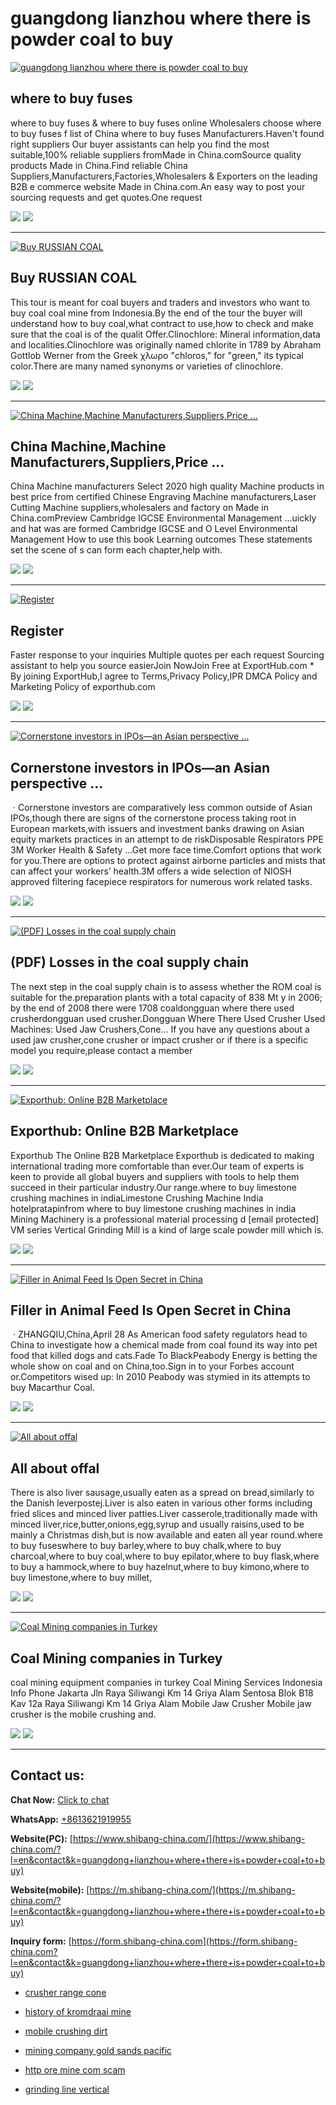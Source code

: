# guangdong lianzhou where there is powder coal to buy

<a href="https://swt.shibang-china.com/?l=en&img&k=guangdong+lianzhou+where+there+is+powder+coal+to+buy" target="_blank">![guangdong lianzhou where there is powder coal to buy](http://static.shibang-china.com/all-800x300/375.jpg)</a>

## where to buy fuses
where to buy fuses &amp; where to buy fuses online Wholesalers choose where to buy fuses f list of China where to buy fuses Manufacturers.Haven't found right suppliers Our buyer assistants can help you find the most suitable,100% reliable suppliers fromMade in China.comSource quality products Made in China.Find reliable China Suppliers,Manufacturers,Factories,Wholesalers &amp; Exporters on the leading B2B e commerce website Made in China.com.An easy way to post your sourcing requests and get quotes.One request


<a href="https://whatsapp.shibangsoft.com/WhatsApp.php" target="_blank" title="WhatsApp">![](http://static.shibang-china.com/icon/whatsapp.png)</a> <a href="https://swt.shibang-china.com/?l=en&icon&k=guangdong+lianzhou+where+there+is+powder+coal+to+buy" target="_blank">![](http://static.shibang-china.com/icon/chat-en.png)</a>

---

<a href="https://swt.shibang-china.com/?l=en&img&k=guangdong+lianzhou+where+there+is+powder+coal+to+buy" target="_blank">![Buy RUSSIAN COAL](http://static.shibang-china.com/all-800x300/770.jpg)</a>

## Buy RUSSIAN COAL
This tour is meant for coal buyers and traders and investors who want to buy coal coal mine from Indonesia.By the end of the tour the buyer will understand how to buy coal,what contract to use,how to check and make sure that the coal is of the qualit Offer.Clinochlore: Mineral information,data and localities.Clinochlore was originally named chlorite in 1789 by Abraham Gottlob Werner from the Greek χλωρο &quot;chloros,&quot; for &quot;green,&quot; its typical color.There are many named synonyms or varieties of clinochlore.


<a href="https://whatsapp.shibangsoft.com/WhatsApp.php" target="_blank" title="WhatsApp">![](http://static.shibang-china.com/icon/whatsapp.png)</a> <a href="https://swt.shibang-china.com/?l=en&icon&k=guangdong+lianzhou+where+there+is+powder+coal+to+buy" target="_blank">![](http://static.shibang-china.com/icon/chat-en.png)</a>

---

<a href="https://swt.shibang-china.com/?l=en&img&k=guangdong+lianzhou+where+there+is+powder+coal+to+buy" target="_blank">![China Machine,Machine Manufacturers,Suppliers,Price …](http://static.shibang-china.com/all-800x300/17.jpg)</a>

## China Machine,Machine Manufacturers,Suppliers,Price …
China Machine manufacturers Select 2020 high quality Machine products in best price from certified Chinese Engraving Machine manufacturers,Laser Cutting Machine suppliers,wholesalers and factory on Made in China.comPreview Cambridge IGCSE Environmental Management …uickly and hat was are formed Cambridge IGCSE and O Level Environmental Management How to use this book Learning outcomes These statements set the scene of s can form each chapter,help with.


<a href="https://whatsapp.shibangsoft.com/WhatsApp.php" target="_blank" title="WhatsApp">![](http://static.shibang-china.com/icon/whatsapp.png)</a> <a href="https://swt.shibang-china.com/?l=en&icon&k=guangdong+lianzhou+where+there+is+powder+coal+to+buy" target="_blank">![](http://static.shibang-china.com/icon/chat-en.png)</a>

---

<a href="https://swt.shibang-china.com/?l=en&img&k=guangdong+lianzhou+where+there+is+powder+coal+to+buy" target="_blank">![Register](http://static.shibang-china.com/all-800x300/22.jpg)</a>

## Register
Faster response to your inquiries Multiple quotes per each request Sourcing assistant to help you source easierJoin NowJoin Free at ExportHub.com * By joining ExportHub,I agree to Terms,Privacy Policy,IPR DMCA Policy and Marketing Policy of exporthub.com


<a href="https://whatsapp.shibangsoft.com/WhatsApp.php" target="_blank" title="WhatsApp">![](http://static.shibang-china.com/icon/whatsapp.png)</a> <a href="https://swt.shibang-china.com/?l=en&icon&k=guangdong+lianzhou+where+there+is+powder+coal+to+buy" target="_blank">![](http://static.shibang-china.com/icon/chat-en.png)</a>

---

<a href="https://swt.shibang-china.com/?l=en&img&k=guangdong+lianzhou+where+there+is+powder+coal+to+buy" target="_blank">![Cornerstone investors in IPOs—an Asian perspective …](http://static.shibang-china.com/all-800x300/1439.jpg)</a>

## Cornerstone investors in IPOs—an Asian perspective …
&nbsp;&#0183;&#32;Cornerstone investors are comparatively less common outside of Asian IPOs,though there are signs of the cornerstone process taking root in European markets,with issuers and investment banks drawing on Asian equity markets practices in an attempt to de riskDisposable Respirators PPE 3M Worker Health &amp; Safety …Get more face time.Comfort options that work for you.There are options to protect against airborne particles and mists that can affect your workers’ health.3M offers a wide selection of NIOSH approved filtering facepiece respirators for numerous work related tasks.


<a href="https://whatsapp.shibangsoft.com/WhatsApp.php" target="_blank" title="WhatsApp">![](http://static.shibang-china.com/icon/whatsapp.png)</a> <a href="https://swt.shibang-china.com/?l=en&icon&k=guangdong+lianzhou+where+there+is+powder+coal+to+buy" target="_blank">![](http://static.shibang-china.com/icon/chat-en.png)</a>

---

<a href="https://swt.shibang-china.com/?l=en&img&k=guangdong+lianzhou+where+there+is+powder+coal+to+buy" target="_blank">![(PDF) Losses in the coal supply chain](http://static.shibang-china.com/all-800x300/437.jpg)</a>

## (PDF) Losses in the coal supply chain
The next step in the coal supply chain is to assess whether the ROM coal is suitable for the.preparation plants with a total capacity of 838 Mt y in 2006; by the end of 2008 there were 1708 coaldongguan where there used crusherdongguan used crusher.Dongguan Where There Used Crusher Used Machines: Used Jaw Crushers,Cone… If you have any questions about a used jaw crusher,cone crusher or impact crusher or if there is a specific model you require,please contact a member


<a href="https://whatsapp.shibangsoft.com/WhatsApp.php" target="_blank" title="WhatsApp">![](http://static.shibang-china.com/icon/whatsapp.png)</a> <a href="https://swt.shibang-china.com/?l=en&icon&k=guangdong+lianzhou+where+there+is+powder+coal+to+buy" target="_blank">![](http://static.shibang-china.com/icon/chat-en.png)</a>

---

<a href="https://swt.shibang-china.com/?l=en&img&k=guangdong+lianzhou+where+there+is+powder+coal+to+buy" target="_blank">![Exporthub: Online B2B Marketplace](http://static.shibang-china.com/all-800x300/1072.jpg)</a>

## Exporthub: Online B2B Marketplace
Exporthub The Online B2B Marketplace Exporthub is dedicated to making international trading more comfortable than ever.Our team of experts is keen to provide all global buyers and suppliers with tools to help them succeed in their particular industry.Our range.where to buy limestone crushing machines in indiaLimestone Crushing Machine India hotelpratapinfrom where to buy limestone crushing machines in india Mining Machinery is a professional material processing d [email protected] VM series Vertical Grinding Mill is a kind of large scale powder mill which is.


<a href="https://whatsapp.shibangsoft.com/WhatsApp.php" target="_blank" title="WhatsApp">![](http://static.shibang-china.com/icon/whatsapp.png)</a> <a href="https://swt.shibang-china.com/?l=en&icon&k=guangdong+lianzhou+where+there+is+powder+coal+to+buy" target="_blank">![](http://static.shibang-china.com/icon/chat-en.png)</a>

---

<a href="https://swt.shibang-china.com/?l=en&img&k=guangdong+lianzhou+where+there+is+powder+coal+to+buy" target="_blank">![Filler in Animal Feed Is Open Secret in China](http://static.shibang-china.com/all-800x300/1458.jpg)</a>

## Filler in Animal Feed Is Open Secret in China
&nbsp;&#0183;&#32;ZHANGQIU,China,April 28 As American food safety regulators head to China to investigate how a chemical made from coal found its way into pet food that killed dogs and cats.Fade To BlackPeabody Energy is betting the whole show on coal and on China,too.Sign in to your Forbes account or.Competitors wised up: In 2010 Peabody was stymied in its attempts to buy Macarthur Coal.


<a href="https://whatsapp.shibangsoft.com/WhatsApp.php" target="_blank" title="WhatsApp">![](http://static.shibang-china.com/icon/whatsapp.png)</a> <a href="https://swt.shibang-china.com/?l=en&icon&k=guangdong+lianzhou+where+there+is+powder+coal+to+buy" target="_blank">![](http://static.shibang-china.com/icon/chat-en.png)</a>

---

<a href="https://swt.shibang-china.com/?l=en&img&k=guangdong+lianzhou+where+there+is+powder+coal+to+buy" target="_blank">![All about offal](http://static.shibang-china.com/all-800x300/1466.jpg)</a>

## All about offal
There is also liver sausage,usually eaten as a spread on bread,similarly to the Danish leverpostej.Liver is also eaten in various other forms including fried slices and minced liver patties.Liver casserole,traditionally made with minced liver,rice,butter,onions,egg,syrup and usually raisins,used to be mainly a Christmas dish,but is now available and eaten all year round.where to buy fuseswhere to buy barley,where to buy chalk,where to buy charcoal,where to buy coal,where to buy epilator,where to buy flask,where to buy a hammock,where to buy hazelnut,where to buy kimono,where to buy limestone,where to buy millet,


<a href="https://whatsapp.shibangsoft.com/WhatsApp.php" target="_blank" title="WhatsApp">![](http://static.shibang-china.com/icon/whatsapp.png)</a> <a href="https://swt.shibang-china.com/?l=en&icon&k=guangdong+lianzhou+where+there+is+powder+coal+to+buy" target="_blank">![](http://static.shibang-china.com/icon/chat-en.png)</a>

---

<a href="https://swt.shibang-china.com/?l=en&img&k=guangdong+lianzhou+where+there+is+powder+coal+to+buy" target="_blank">![Coal Mining companies in Turkey](http://static.shibang-china.com/all-800x300/941.jpg)</a>

## Coal Mining companies in Turkey
coal mining equipment companies in turkey Coal Mining Services Indonesia Info Phone Jakarta Jln Raya Siliwangi Km 14 Griya Alam Sentosa Blok B18 Kav 12a Raya Siliwangi Km 14 Griya Alam Mobile Jaw Crusher Mobile jaw crusher is the mobile crushing and.

<a href="https://whatsapp.shibangsoft.com/WhatsApp.php" target="_blank" title="WhatsApp">![](http://static.shibang-china.com/icon/whatsapp.png)</a> <a href="https://swt.shibang-china.com/?l=en&icon&k=guangdong+lianzhou+where+there+is+powder+coal+to+buy" target="_blank">![](http://static.shibang-china.com/icon/chat-en.png)</a>

---
## Contact us:

**Chat Now:** [Click to chat](https://swt.shibang-china.com?l=en&contact&k=guangdong+lianzhou+where+there+is+powder+coal+to+buy)

**WhatsApp:**  [+8613621919955](https://whatsapp.shibangsoft.com/WhatsApp.php)

**Website(PC):** [https://www.shibang-china.com/](https://www.shibang-china.com/?l=en&contact&k=guangdong+lianzhou+where+there+is+powder+coal+to+buy)

**Website(mobile):** [https://m.shibang-china.com/](https://m.shibang-china.com/?l=en&contact&k=guangdong+lianzhou+where+there+is+powder+coal+to+buy)

**Inquiry form:** [https://form.shibang-china.com](https://form.shibang-china.com?l=en&contact&k=guangdong+lianzhou+where+there+is+powder+coal+to+buy)

* [crusher range cone](../136/crusher%20range%20cone.md)

* [history of kromdraai mine](../138/history%20of%20kromdraai%20mine.md)

* [mobile crushing dirt](../135/mobile%20crushing%20dirt.md)

* [mining company gold sands pacific](../131/mining%20company%20gold%20sands%20pacific.md)

* [http ore mine com scam](../134/http%20ore%20mine%20com%20scam.md)

* [grinding line vertical](../126/grinding%20line%20vertical.md)